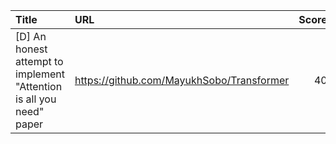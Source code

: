 | Title                                                                | URL                                       |   Score | Date                |
|:---------------------------------------------------------------------|:------------------------------------------|--------:|:--------------------|
| [D] An honest attempt to implement "Attention is all you need" paper | https://github.com/MayukhSobo/Transformer |      40 | 2025-08-26 05:01:32 |